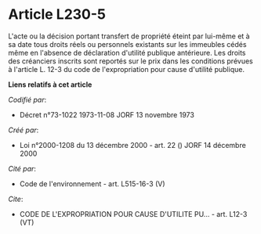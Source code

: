 # Article L230-5

L'acte ou la décision portant transfert de propriété éteint par lui-même et à sa date tous droits réels ou personnels
existants sur les immeubles cédés même en l'absence de déclaration d'utilité publique antérieure. Les droits des créanciers
inscrits sont reportés sur le prix dans les conditions prévues à l'article L. 12-3 du code de l'expropriation pour cause
d'utilité publique.

**Liens relatifs à cet article**

_Codifié par_:

  - Décret n°73-1022 1973-11-08 JORF 13 novembre 1973

_Créé par_:

  - Loi n°2000-1208 du 13 décembre 2000 - art. 22 () JORF 14 décembre 2000

_Cité par_:

  - Code de l'environnement - art. L515-16-3 (V)

_Cite_:

  - CODE DE L'EXPROPRIATION POUR CAUSE D'UTILITE PU... - art. L12-3 (VT)

